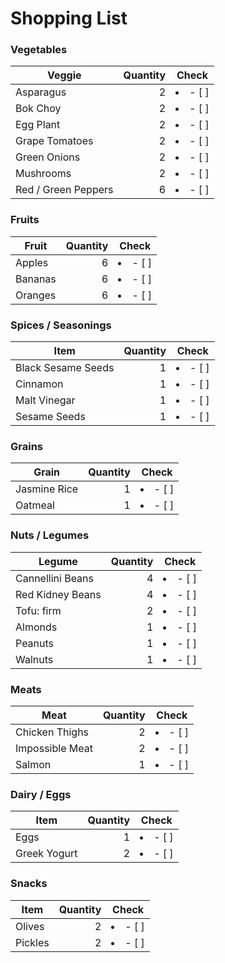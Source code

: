 # Shopping List

### Vegetables

| Veggie              | Quantity |      Check      |
| ------------------- | -------: | :-------------: |
| Asparagus           |        2 | <li>- [ ] </li> |
| Bok Choy            |        2 | <li>- [ ] </li> |
| Egg Plant           |        2 | <li>- [ ] </li> |
| Grape Tomatoes      |        2 | <li>- [ ] </li> |
| Green Onions        |        2 | <li>- [ ] </li> |
| Mushrooms           |        2 | <li>- [ ] </li> |
| Red / Green Peppers |        6 | <li>- [ ] </li> |

### Fruits

| Fruit   | Quantity |      Check      |
| ------- | -------: | :-------------: |
| Apples  |        6 | <li>- [ ] </li> |
| Bananas |        6 | <li>- [ ] </li> |
| Oranges |        6 | <li>- [ ] </li> |

### Spices / Seasonings

| Item               | Quantity |      Check      |
| ------------------ | -------: | :-------------: |
| Black Sesame Seeds |        1 | <li>- [ ] </li> |
| Cinnamon           |        1 | <li>- [ ] </li> |
| Malt Vinegar       |        1 | <li>- [ ] </li> |
| Sesame Seeds       |        1 | <li>- [ ] </li> |

### Grains

| Grain        | Quantity |      Check      |
| ------------ | -------: | :-------------: |
| Jasmine Rice |        1 | <li>- [ ] </li> |
| Oatmeal      |        1 | <li>- [ ] </li> |

### Nuts / Legumes

| Legume           | Quantity |      Check      |
| ---------------- | -------: | :-------------: |
| Cannellini Beans |        4 | <li>- [ ] </li> |
| Red Kidney Beans |        4 | <li>- [ ] </li> |
| Tofu: firm       |        2 | <li>- [ ] </li> |
| Almonds          |        1 | <li>- [ ] </li> |
| Peanuts          |        1 | <li>- [ ] </li> |
| Walnuts          |        1 | <li>- [ ] </li> |

### Meats

| Meat            | Quantity |      Check      |
| --------------- | -------: | :-------------: |
| Chicken Thighs  |        2 | <li>- [ ] </li> |
| Impossible Meat |        2 | <li>- [ ] </li> |
| Salmon          |        1 | <li>- [ ] </li> |

### Dairy / Eggs

| Item         | Quantity |      Check      |
| ------------ | -------: | :-------------: |
| Eggs         |        1 | <li>- [ ] </li> |
| Greek Yogurt |        2 | <li>- [ ] </li> |

### Snacks

| Item    | Quantity |      Check      |
| ------- | -------: | :-------------: |
| Olives  |        2 | <li>- [ ] </li> |
| Pickles |        2 | <li>- [ ] </li> |
